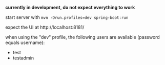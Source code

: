 **currently in development, do not expect everything to work**

start server with
`mvn -Drun.profiles=dev spring-boot:run`

expect the UI at http://localhost:8181/

when using the "dev" profile, the following users are available (password equals username):
* test
* testadmin
